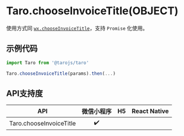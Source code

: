 # Taro.chooseInvoiceTitle(OBJECT)

使用方式同 [`wx.chooseInvoiceTitle`](https://developers.weixin.qq.com/miniprogram/dev/api/wx.chooseInvoiceTitle.html)，支持 `Promise` 化使用。

## 示例代码

```jsx
import Taro from '@tarojs/taro'

Taro.chooseInvoiceTitle(params).then(...)
```

## API支持度

|           API           | 微信小程序 |  H5  | React Native |
| :---------------------: | :--------: | :--: | :----------: |
| Taro.chooseInvoiceTitle |     ✔️      |      |              |